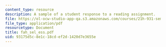 ```yaml
---
content_type: resource
description: A sample of a student response to a reading assignment.
file: https://ol-ocw-studio-app-qa.s3.amazonaws.com/courses/21h-931-seminar-in-historical-methods-spring-2004/93175d5c8e1c18cdef2d1420d7e3655e_fah_sel_ess.pdf
file_type: application/pdf
resourcetype: Document
title: fah_sel_ess.pdf
uid: 93175d5c-8e1c-18cd-ef2d-1420d7e3655e
---
```

